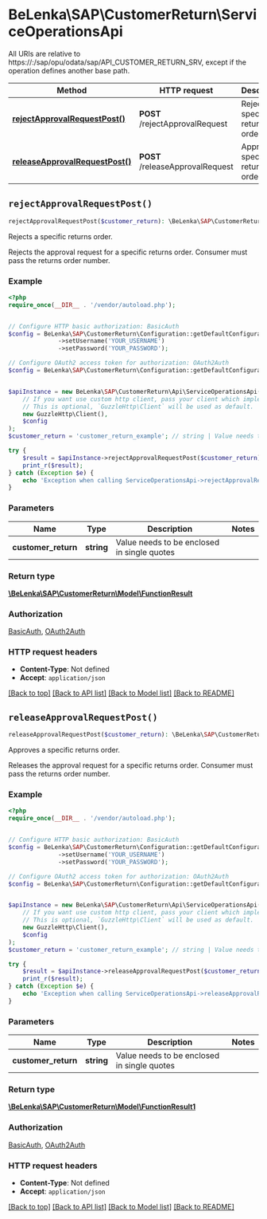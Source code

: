 # BeLenka\SAP\CustomerReturn\ServiceOperationsApi

All URIs are relative to https://:/sap/opu/odata/sap/API_CUSTOMER_RETURN_SRV, except if the operation defines another base path.

| Method | HTTP request | Description |
| ------------- | ------------- | ------------- |
| [**rejectApprovalRequestPost()**](ServiceOperationsApi.md#rejectApprovalRequestPost) | **POST** /rejectApprovalRequest | Rejects a specific returns order. |
| [**releaseApprovalRequestPost()**](ServiceOperationsApi.md#releaseApprovalRequestPost) | **POST** /releaseApprovalRequest | Approves a specific returns order. |


## `rejectApprovalRequestPost()`

```php
rejectApprovalRequestPost($customer_return): \BeLenka\SAP\CustomerReturn\Model\FunctionResult
```

Rejects a specific returns order.

Rejects the approval request for a specific returns order. Consumer must pass the returns order number.

### Example

```php
<?php
require_once(__DIR__ . '/vendor/autoload.php');


// Configure HTTP basic authorization: BasicAuth
$config = BeLenka\SAP\CustomerReturn\Configuration::getDefaultConfiguration()
              ->setUsername('YOUR_USERNAME')
              ->setPassword('YOUR_PASSWORD');

// Configure OAuth2 access token for authorization: OAuth2Auth
$config = BeLenka\SAP\CustomerReturn\Configuration::getDefaultConfiguration()->setAccessToken('YOUR_ACCESS_TOKEN');


$apiInstance = new BeLenka\SAP\CustomerReturn\Api\ServiceOperationsApi(
    // If you want use custom http client, pass your client which implements `GuzzleHttp\ClientInterface`.
    // This is optional, `GuzzleHttp\Client` will be used as default.
    new GuzzleHttp\Client(),
    $config
);
$customer_return = 'customer_return_example'; // string | Value needs to be enclosed in single quotes

try {
    $result = $apiInstance->rejectApprovalRequestPost($customer_return);
    print_r($result);
} catch (Exception $e) {
    echo 'Exception when calling ServiceOperationsApi->rejectApprovalRequestPost: ', $e->getMessage(), PHP_EOL;
}
```

### Parameters

| Name | Type | Description  | Notes |
| ------------- | ------------- | ------------- | ------------- |
| **customer_return** | **string**| Value needs to be enclosed in single quotes | |

### Return type

[**\BeLenka\SAP\CustomerReturn\Model\FunctionResult**](../Model/FunctionResult.md)

### Authorization

[BasicAuth](../../README.md#BasicAuth), [OAuth2Auth](../../README.md#OAuth2Auth)

### HTTP request headers

- **Content-Type**: Not defined
- **Accept**: `application/json`

[[Back to top]](#) [[Back to API list]](../../README.md#endpoints)
[[Back to Model list]](../../README.md#models)
[[Back to README]](../../README.md)

## `releaseApprovalRequestPost()`

```php
releaseApprovalRequestPost($customer_return): \BeLenka\SAP\CustomerReturn\Model\FunctionResult1
```

Approves a specific returns order.

Releases the approval request for a specific returns order. Consumer must pass the returns order number.

### Example

```php
<?php
require_once(__DIR__ . '/vendor/autoload.php');


// Configure HTTP basic authorization: BasicAuth
$config = BeLenka\SAP\CustomerReturn\Configuration::getDefaultConfiguration()
              ->setUsername('YOUR_USERNAME')
              ->setPassword('YOUR_PASSWORD');

// Configure OAuth2 access token for authorization: OAuth2Auth
$config = BeLenka\SAP\CustomerReturn\Configuration::getDefaultConfiguration()->setAccessToken('YOUR_ACCESS_TOKEN');


$apiInstance = new BeLenka\SAP\CustomerReturn\Api\ServiceOperationsApi(
    // If you want use custom http client, pass your client which implements `GuzzleHttp\ClientInterface`.
    // This is optional, `GuzzleHttp\Client` will be used as default.
    new GuzzleHttp\Client(),
    $config
);
$customer_return = 'customer_return_example'; // string | Value needs to be enclosed in single quotes

try {
    $result = $apiInstance->releaseApprovalRequestPost($customer_return);
    print_r($result);
} catch (Exception $e) {
    echo 'Exception when calling ServiceOperationsApi->releaseApprovalRequestPost: ', $e->getMessage(), PHP_EOL;
}
```

### Parameters

| Name | Type | Description  | Notes |
| ------------- | ------------- | ------------- | ------------- |
| **customer_return** | **string**| Value needs to be enclosed in single quotes | |

### Return type

[**\BeLenka\SAP\CustomerReturn\Model\FunctionResult1**](../Model/FunctionResult1.md)

### Authorization

[BasicAuth](../../README.md#BasicAuth), [OAuth2Auth](../../README.md#OAuth2Auth)

### HTTP request headers

- **Content-Type**: Not defined
- **Accept**: `application/json`

[[Back to top]](#) [[Back to API list]](../../README.md#endpoints)
[[Back to Model list]](../../README.md#models)
[[Back to README]](../../README.md)
